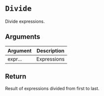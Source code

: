 # `Divide`

Divide expressions.

## Arguments

| Argument | Description |
| -------- | ----------- |
| expr...  | Expressions |

## Return

Result of expressions divided from first to last.
